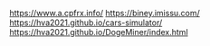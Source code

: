 https://www.a.cpfrx.info/
https://biney.imissu.com/
https://hva2021.github.io/cars-simulator/
https://hva2021.github.io/DogeMiner/index.html
